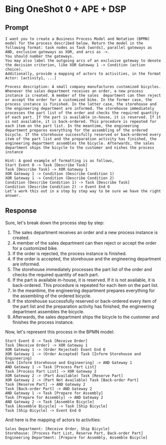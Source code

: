 # Bing OneShot 0 + APE + DSP

## Prompt 

    I want you to create a Business Process Model and Notation (BPMN) model for the process described below. Return the model in the following format: task nodes as Task [words], parallel gateways as AND, exclusive gateways as XOR, and arcs as ->.
    You should number the gateways. 
    You may also label the outgoing arcs of an exclusive gateway to denote the decision criterion, like XOR Gateway 1 -> Condition (action choice). 
    Additionally, provide a mapping of actors to activities, in the format Actor: [activity1, ...]

    Process description: A small company manufactures customized bicycles. Whenever the sales department receives an order, a new process instance is created. A member of the sales  department can then reject or accept the order for a customized bike. In the former case, the process instance is finished. In the latter case, the storehouse and the engineering department are informed. The storehouse immediately processes the part list of the order and checks the required quantity of each part. If the part is available in-house, it is reserved. If it is not available, it is back-ordered. This procedure is repeated for each item on the part list. In the meantime, the engineering department prepares everything for the assembling of the ordered bicycle. If the storehouse successfully reserved or back-ordered every item of the part list and the preparation activity has finished, the engineering department assembles the bicycle. Afterwards, the sales department ships the bicycle to the customer and nishes the process instance

    Hint: A good example of formatting is as follows,
    Start Event O -> Task [Describe Task]
    Task [Describe Task] -> XOR Gateway 1
    XOR Gateway 1 -> Condition (Describe Condition 1)
    XOR Gateway 1 -> Condition (Describe Condition 2)
    Condition (Describe Condition 1) -> Task [Describe Task]
    Condition (Describe Condition 2) -> Event End O
    Let’s work this out in a step by step way to be sure we have the right answer.

## Response
Sure, let's break down the process step by step:

1. The sales department receives an order and a new process instance is created.
2. A member of the sales department can then reject or accept the order for a customized bike.
3. If the order is rejected, the process instance is finished.
4. If the order is accepted, the storehouse and the engineering department are informed.
5. The storehouse immediately processes the part list of the order and checks the required quantity of each part.
6. If the part is available in-house, it is reserved. If it is not available, it is back-ordered. This procedure is repeated for each item on the part list.
7. In the meantime, the engineering department prepares everything for the assembling of the ordered bicycle.
8. If the storehouse successfully reserved or back-ordered every item of the part list and the preparation activity has finished, the engineering department assembles the bicycle.
9. Afterwards, the sales department ships the bicycle to the customer and finishes the process instance.

Now, let's represent this process in the BPMN model:

```
Start Event O -> Task [Receive Order]
Task [Receive Order] -> XOR Gateway 1
XOR Gateway 1 -> (Order Rejected) Event End O
XOR Gateway 1 -> (Order Accepted) Task [Inform Storehouse and Engineering]
Task [Inform Storehouse and Engineering] -> AND Gateway 1
AND Gateway 1 -> Task [Process Part List]
Task [Process Part List] -> XOR Gateway 2
XOR Gateway 2 -> (Part Available) Task [Reserve Part]
XOR Gateway 2 -> (Part Not Available) Task [Back-order Part]
Task [Reserve Part] -> AND Gateway 2
Task [Back-order Part] -> AND Gateway 2
AND Gateway 1 -> Task [Prepare for Assembly]
Task [Prepare for Assembly] -> AND Gateway 2
AND Gateway 2 -> Task [Assemble Bicycle]
Task [Assemble Bicycle] -> Task [Ship Bicycle]
Task [Ship Bicycle] -> Event End O
```

And here is the mapping of actors to activities:

```
Sales Department: [Receive Order, Ship Bicycle]
Storehouse: [Process Part List, Reserve Part, Back-order Part]
Engineering Department: [Prepare for Assembly, Assemble Bicycle]
```